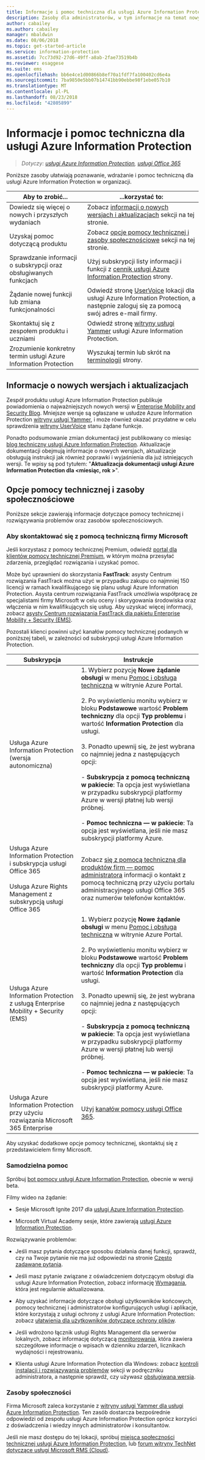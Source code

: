 ```yaml
---
title: Informacje i pomoc techniczna dla usługi Azure Information Protection
description: Zasoby dla administratorów, w tym informacje na temat nowych wersji, opcji pomocy technicznej oraz sposobu kontaktu z firmą Microsoft w celu zgłoszenia problemu.
author: cabailey
ms.author: cabailey
manager: mbaldwin
ms.date: 08/06/2018
ms.topic: get-started-article
ms.service: information-protection
ms.assetid: 7cc73d92-27d6-49ff-a8ab-2fae73519b4b
ms.reviewer: esaggese
ms.suite: ems
ms.openlocfilehash: bb6e4ce1d00866b8ef70a1fdf7fa100402cd6e4a
ms.sourcegitcommit: 7ba9850e5bb07b14741bb90ebbe98f1ebe057b10
ms.translationtype: MT
ms.contentlocale: pl-PL
ms.lasthandoff: 08/23/2018
ms.locfileid: "42805899"
---
```

# <a name="information-and-support-for-azure-information-protection"></a>Informacje i pomoc techniczna dla usługi Azure Information Protection

>*Dotyczy: [usługi Azure Information Protection](https://azure.microsoft.com/pricing/details/information-protection), [usługi Office 365](http://download.microsoft.com/download/E/C/F/ECF42E71-4EC0-48FF-AA00-577AC14D5B5C/Azure_Information_Protection_licensing_datasheet_EN-US.pdf)*

Poniższe zasoby ułatwiają poznawanie, wdrażanie i pomoc techniczną dla usługi Azure Information Protection w organizacji.

|Aby to zrobić...|...korzystać to:|
|----------------|---------------|
|Dowiedz się więcej o nowych i przyszłych wydaniach|Zobacz [informacji o nowych wersjach i aktualizacjach](#information-about-new-releases-and-updates) sekcji na tej stronie.|
|Uzyskaj pomoc dotyczącą produktu|Zobacz [opcje pomocy technicznej i zasoby społecznościowe](#support-options-and-community-resources) sekcji na tej stronie.|
|Sprawdzanie informacji o subskrypcji oraz obsługiwanych funkcjach|Użyj subskrypcji listy informacji i funkcji z [cennik usługi Azure Information Protection](https://azure.microsoft.com/pricing/details/information-protection) strony.|
|Żądanie nowej funkcji lub zmiana funkcjonalności|Odwiedź stronę [UserVoice](https://msip.uservoice.com) lokacji dla usługi Azure Information Protection, a następnie zaloguj się za pomocą swój adres e-mail firmy.|
|Skontaktuj się z zespołem produktu i uczniami|Odwiedź stronę [witryny usługi Yammer](https://www.yammer.com/AskIPTeam) usługi Azure Information Protection.|
|Zrozumienie konkretny termin usługi Azure Information Protection|Wyszukaj termin lub skrót na [terminologii](terminology.md) strony.|

## <a name="information-about-new-releases-and-updates"></a>Informacje o nowych wersjach i aktualizacjach
Zespół produktu usługi Azure Information Protection publikuje powiadomienia o najważniejszych nowych wersji w [Enterprise Mobility and Security Blog](https://cloudblogs.microsoft.com/enterprisemobility/?product=azure-information-protection). Mniejsze wersje są ogłaszane w usłudze Azure Information Protection [witryny usługi Yammer](https://www.yammer.com/AskIPTeam), i może również okazać przydatne w celu sprawdzenia [witryny UserVoice](https://msip.uservoice.com) stanu żądane funkcje.

Ponadto podsumowanie zmian dokumentacji jest publikowany co miesiąc [blog techniczny usługi Azure Information Protection](https://aka.ms/AIPblog). Aktualizacje dokumentacji obejmują informacje o nowych wersjach, aktualizacje obsługują instrukcji jak również poprawki i wyjaśnienia dla już istniejących wersji. Te wpisy są pod tytułem: "**Aktualizacja dokumentacji usługi Azure Information Protection dla \<miesiąc, rok >**".

## <a name="support-options-and-community-resources"></a>Opcje pomocy technicznej i zasoby społecznościowe
Poniższe sekcje zawierają informacje dotyczące pomocy technicznej i rozwiązywania problemów oraz zasobów społecznościowych.

### <a name="to-contact-microsoft-support"></a>Aby skontaktować się z pomocą techniczną firmy Microsoft

Jeśli korzystasz z pomocy technicznej Premium, odwiedź [portal dla klientów pomocy technicznej Premium](https://premier.microsoft.com/), w którym można przesyłać zdarzenia, przeglądać rozwiązania i uzyskać pomoc.

Może być uprawnieni do skorzystania **FastTrack**: asysty Centrum rozwiązania FastTrack można użyć w przypadku zakupu co najmniej 150 licencji w ramach kwalifikującego się planu usługi Azure Information Protection. Asysta centrum rozwiązania FastTrack umożliwia współpracę ze specjalistami firmy Microsoft w celu oceny i skorygowania środowiska oraz włączenia w nim kwalifikujących się usług. Aby uzyskać więcej informacji, zobacz [asysty Centrum rozwiązania FastTrack dla pakietu Enterprise Mobility + Security (EMS)](/enterprise-mobility-security/Solutions/fasttrack-center-benefit-process-for-enterprise-mobility-suite-ems).

Pozostali klienci powinni użyć kanałów pomocy technicznej podanych w poniższej tabeli, w zależności od subskrypcji usługi Azure Information Protection.

|Subskrypcja|Instrukcje|
|----------------|---------------|
|Usługa Azure Information Protection (wersja autonomiczna)|1. Wybierz pozycję **Nowe żądanie obsługi** w menu [Pomoc i obsługa techniczna](https://portal.azure.com/#blade/Microsoft_Azure_Support/HelpAndSupportBlade) w witrynie Azure Portal.<br /><br />2. Po wyświetleniu monitu wybierz w bloku **Podstawowe** wartość **Problem techniczny** dla opcji **Typ problemu** i wartość **Information Protection** dla usługi. <br /><br />3. Ponadto upewnij się, że jest wybrana co najmniej jedna z następujących opcji:<br /><br />- **Subskrypcja z pomocą techniczną w pakiecie**: Ta opcja jest wyświetlana w przypadku subskrypcji platformy Azure w wersji płatnej lub wersji próbnej.<br /><br /> - **Pomoc techniczna — w pakiecie**: Ta opcja jest wyświetlana, jeśli nie masz subskrypcji platformy Azure.|
|Usługa Azure Information Protection i subskrypcja usługi Office 365<br /><br />Usługa Azure Rights Management z subskrypcją usługi Office 365|Zobacz [się z pomocą techniczną dla produktów firm — pomoc administratora](https://support.office.com/en-us/article/32a17ca7-6fa0-4870-8a8d-e25ba4ccfd4b) informacji o kontakt z pomocą techniczną przy użyciu portalu administracyjnego usługi Office 365 oraz numerów telefonów kontaktów.|
|Usługa Azure Information Protection z usługą Enterprise Mobility + Security (EMS)|1. Wybierz pozycję **Nowe żądanie obsługi** w menu [Pomoc i obsługa techniczna](https://portal.azure.com/#blade/Microsoft_Azure_Support/HelpAndSupportBlade) w witrynie Azure Portal.<br /><br />2. Po wyświetleniu monitu wybierz w bloku **Podstawowe** wartość **Problem techniczny** dla opcji **Typ problemu** i wartość **Information Protection** dla usługi. <br /><br />3. Ponadto upewnij się, że jest wybrana co najmniej jedna z następujących opcji:<br /><br />- **Subskrypcja z pomocą techniczną w pakiecie**: Ta opcja jest wyświetlana w przypadku subskrypcji platformy Azure w wersji płatnej lub wersji próbnej.<br /><br /> - **Pomoc techniczna — w pakiecie**: Ta opcja jest wyświetlana, jeśli nie masz subskrypcji platformy Azure.|
|Usługa Azure Information Protection przy użyciu rozwiązania Microsoft 365 Enterprise|Użyj [kanałów pomocy usługi Office 365](https://support.office.com/en-us/article/32a17ca7-6fa0-4870-8a8d-e25ba4ccfd4b).|

Aby uzyskać dodatkowe opcje pomocy technicznej, skontaktuj się z przedstawicielem firmy Microsoft. 


### <a name="self-help"></a>Samodzielna pomoc

Spróbuj [bot pomocy usługi Azure Information Protection](help-bot.md), obecnie w wersji beta.

Filmy wideo na żądanie:

- Sesje Microsoft Ignite 2017 dla [usługi Azure Information Protection](https://myignite.microsoft.com/videos?q=%2522azure%2520information%2520protection%2522).

- Microsoft Virtual Academy sesje, które zawierają [usługi Azure Information Protection](https://mva.microsoft.com/search/SearchResults.aspx#!q=Azure%20Information%20protection).

Rozwiązywanie problemów:

- Jeśli masz pytania dotyczące sposobu działania danej funkcji, sprawdź, czy na Twoje pytanie nie ma już odpowiedzi na stronie [Często zadawane pytania](faqs.md).

- Jeśli masz pytanie związane z oświadczeniem dotyczącym obsługi dla usługi Azure Information Protection, zobacz informację [Wymagania](requirements.md), która jest regularnie aktualizowana.

- Aby uzyskać informacje dotyczące obsługi użytkowników końcowych, pomocy technicznej i administratorów konfigurujących usługi i aplikacje, które korzystają z usługi ochrony z usługi Azure Information Protection: zobacz [ułatwienia dla użytkowników dotyczące ochrony plików](help-users.md).

- Jeśli wdrożono łącznik usługi Rights Management dla serwerów lokalnych, zobacz informację dotyczącą [monitorowania](monitor-rms-connector.md), która zawiera szczegółowe informacje o wpisach w dzienniku zdarzeń, licznikach wydajności i rejestrowaniu.

- Klienta usługi Azure Information Protection dla Windows: zobacz [kontroli instalacji i rozwiązywania problemów](./rms-client/client-admin-guide.md#installation-checks-and-troubleshooting) sekcji w podręczniku administratora, a następnie sprawdź, czy używasz [obsługiwana wersja](./rms-client/client-version-release-history.md#servicing-information-and-timelines).

### <a name="community-resources"></a>Zasoby społeczności

Firma Microsoft zaleca korzystanie z [witryny usługi Yammer dla usługi Azure Information Protection](https://www.yammer.com/AskIPTeam). Ten zasób dostarcza bezpośrednie odpowiedzi od zespołu usługi Azure Information Protection oprócz korzyści z doświadczenia i wiedzy innych administratorów i konsultantów.

Jeśli nie masz dostępu do tej lokacji, spróbuj [miejsca społeczności technicznej usługi Azure Information Protection](https://techcommunity.microsoft.com/t5/Azure-Information-Protection/bd-p/Azure-Information-Protection), lub [forum witryny TechNet dotyczące usługi Microsoft RMS (Cloud)](https://social.technet.microsoft.com/Forums/en-US/home?forum=rmscloud).

